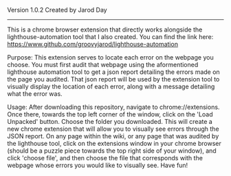 Version 1.0.2
Created by Jarod Day

--------

This is a chrome browser extension that directly works alongside the lighthouse-automation tool that I also created. You can find the link here:
https://www.github.com/groovyjarod/lighthouse-automation

Purpose:
This extension serves to locate each error on the webpage you choose. You must first audit that webpage using the aformentioned lighthouse automation tool to get a json report detailing the errors made on the page you audited. That json report will be used by the extension tool to visually display the location of each error, along with a message detailing what the error was.

Usage:
After downloading this repository, navigate to chrome://extensions.
Once there, towards the top left corner of the window, click on the 'Load Unpacked' button.
Choose the folder you downloaded. This will create a new chrome extension that will allow you to visually see errors through the JSON report.
On any page within the wiki, or any page that was audited by the lighthouse tool, click on the extensions window in your chrome browser (should be a puzzle piece towards the top right side of your window), and click 'choose file', and then choose the file that corresponds with the webpage whose errors you would like to visually see.
Have fun!

